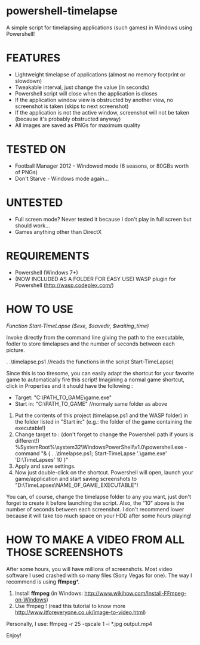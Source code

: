 powershell-timelapse
====================

A simple script for timelapsing applications (such games) in Windows using Powershell!

FEATURES
========
- Lightweight timelapse of applications (almost no memory footprint or slowdown)
- Tweakable interval, just change the value (in seconds)
- Powershell script will close when the application is closes
- If the application window view is obstructed by another view, no screenshot is taken (skips to next screenshot)
- If the application is not the active window, screenshot will not be taken (because it's probably obstructed anyway)
- All images are saved as PNGs for maximum quality

TESTED ON
=========
- Football Manager 2012 - Windowed mode (6 seasons, or 80GBs worth of PNGs)
- Don't Starve - Windows mode again...

UNTESTED
========
- Full screen mode? Never tested it because I don't play in full screen but should work...
- Games anything other than DirectX

REQUIREMENTS
============
- Powershell (Windows 7+)
- (NOW INCLUDED AS A FOLDER FOR EASY USE) WASP plugin for Powershell (http://wasp.codeplex.com/)

HOW TO USE
==========
*Function Start-TimeLapse ($exe, $savedir, $waiting_time)*

Invoke directly from the command line giving the path to the executable, 
fodler to store timelapses and the number of seconds between each picture.

. .\timelapse.ps1 //reads the functions in the script
Start-TimeLapse(

Since this is too tiresome, you can easily adapt the shortcut for your favorite game to 
automatically fire this script! Imagining a normal game shortcut, click in Properties and
it should have the following :

- Target: "C:\PATH_TO_GAME\game.exe"
- Start in: "C:\PATH_TO_GAME\" //normaly same folder as above

1. Put the contents of this project (timelapse.ps1 and the WASP folder) in the folder listed in "Start in:" (e.g.: the folder of the game containing the executable!)
2. Change target to : (don't forget to change the Powershell path if yours is different!) 
  %SystemRoot%\system32\WindowsPowerShell\v1.0\powershell.exe -command "& { . .\timelapse.ps1; Start-TimeLapse '.\game.exe' 'D:\TimeLapses\' 10 }"
3. Apply and save settings.
3. Now just double-click on the shortcut. Powershell will open, launch your game/application and start saving screenshots to "D:\TimeLapses\NAME_OF_GAME_EXECUTABLE\"!

You can, of course, change the timelapse folder to any you want, just don't forget to create it before launching the script.
Also, the "10" above is the number of seconds between each screenshot. I don't recommend lower because it will take too much space on your HDD after some hours playing!

HOW TO MAKE A VIDEO FROM ALL THOSE SCREENSHOTS
==============================================

After some hours, you will have millions of screenshots. Most video software I used crashed with so many files (Sony Vegas for one). The way I recommend is using **ffmpeg***.

1. Install **ffmpeg** (in Windows: http://www.wikihow.com/Install-FFmpeg-on-Windows)
2. Use ffmpeg ! (read this tutorial to know more http://www.itforeveryone.co.uk/image-to-video.html)

Personally, I use:
ffmpeg -r 25 -qscale 1 -i *.jpg output.mp4



Enjoy!
